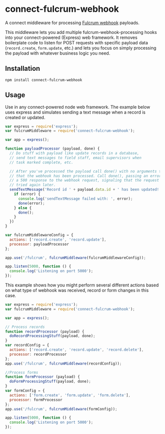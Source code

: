 # connect-fulcrum-webhook

A connect middleware for processing [Fulcrum webhook](http://fulcrumapp.com/developers/overview/webhooks/) payloads.

This middleware lets you add multiple fulcrum-webhook-processing hooks into your connect-powered (Express) web framework. It removes boilerplate code to listen for POST requests with specific payload data (`record.create`, `form.update`, etc.) and lets you focus on simply processing the payload with whatever business logic you need.

## Installation

`npm install connect-fulcrum-webhook`

## Usage

Use in any connect-powered node web framework. The example below uses express and simulates sending a text message when a record is created or updated.

```javascript
var express = require('express');
var fulcrumMiddleware = require('connect-fulcrum-webhook');

var app = express();

function payloadProcessor (payload, done) {
  // Do stuff with payload like update records in a database,
  // send text messages to field staff, email supervisors when
  // task marked complete, etc.

  // After you've processed the payload call done() with no arguments to signal
  // that the webhook has been processed. Call done(), passing an error to return
  // a 500 response to the webhook request, signaling that the request should be
  // tried again later.
  sendTextMessage('Record id ' + payload.data.id + ' has been updated!', function (error) {
    if (error) {
      console.log('sendTextMessage failed with: ', error);
      done(error);
    } else {
      done();
    }
  })
}

var fulcrumMiddlewareConfig = {
  actions: ['record.create', 'record.update'],
  processor: payloadProcessor
};

app.use('/fulcrum', fulcrumMiddleware(fulcrumMiddlewareConfig));

app.listen(5000, function () {
  console.log('Listening on port 5000');
});
```

This example shows how you might perform several different actions based on what type of webhook was received, record or form changes in this case.

```javascript
var express = require('express');
var fulcrumMiddleware = require('connect-fulcrum-webhook');

var app = express();

// Process records
function recordProcessor (payload) {
  doRecordProcessingStuff(payload, done);
}
var recordConfig = {
  actions: ['record.create', 'record.update', 'record.delete'],
  processor: recordProcessor
};
app.use('/fulcrum', fulcrumMiddleware(recordConfig));

//Process forms
function formProcessor (payload) {
  doFormProcessingStuff(payload, done);
}
var formConfig = {
  actions: ['form.create', 'form.update', 'form.delete'],
  processor: formProcessor
};
app.use('/fulcrum', fulcrumMiddleware(formConfig));

app.listen(5000, function () {
  console.log('Listening on port 5000');
});
```
